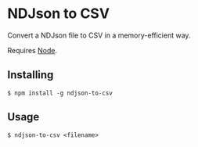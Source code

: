 NDJson to CSV
=============

Convert a NDJson file to CSV in a memory-efficient way.

Requires [Node](https://nodejs.org/).


Installing
----------

    $ npm install -g ndjson-to-csv


Usage
-----

    $ ndjson-to-csv <filename>
